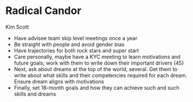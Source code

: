 # Radical Candor
Kim Scott

- Have advisee team skip level meetings once a year
- Be straight with people and avoid gender bias
- Have trajectories for both rock stars and super start
- Care personally, maybe have a KYC meeting to learn motivations and future goals; work with them to write down their important drivers (45)
- Next, ask about dreams at the top of the world, several. Get them to write about what skills and their competencies required for each dream. Ensure dream aligns with motivations
- Finally, set 18-month goals and how they can achieve such and such skills and dreams